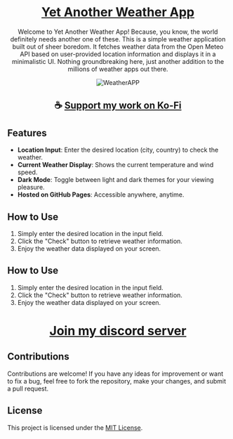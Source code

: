<div align="center">

# [Yet Another Weather App](https://thatsinewave.github.io/YetAnotherWeatherAPP)

Welcome to Yet Another Weather App! Because, you know, the world definitely needs another one of these.
This is a simple weather application built out of sheer boredom.
It fetches weather data from the Open Meteo API based on user-provided location information and displays it in a minimalistic UI.
Nothing groundbreaking here, just another addition to the millions of weather apps out there.

![WeatherAPP](https://github.com/ThatSINEWAVE/YetAnotherWeatherAPP/assets/133239148/7f1f8a27-015d-41fc-b584-43b41f52627a)

</div>

<div align="center">

## ☕ [Support my work on Ko-Fi](https://ko-fi.com/thatsinewave)

</div>

## Features

- **Location Input**: Enter the desired location (city, country) to check the weather.
- **Current Weather Display**: Shows the current temperature and wind speed.
- **Dark Mode**: Toggle between light and dark themes for your viewing pleasure.
- **Hosted on GitHub Pages**: Accessible anywhere, anytime.

## How to Use

1. Simply enter the desired location in the input field.
2. Click the "Check" button to retrieve weather information.
3. Enjoy the weather data displayed on your screen.

## How to Use

1. Simply enter the desired location in the input field.
2. Click the "Check" button to retrieve weather information.
3. Enjoy the weather data displayed on your screen.

<div align="center">

# [Join my discord server](https://thatsinewave.github.io/Discord-Redirect/)

</div>

## Contributions

Contributions are welcome! If you have any ideas for improvement or want to fix a bug, feel free to fork the repository, make your changes, and submit a pull request.

## License

This project is licensed under the [MIT License](LICENSE).
